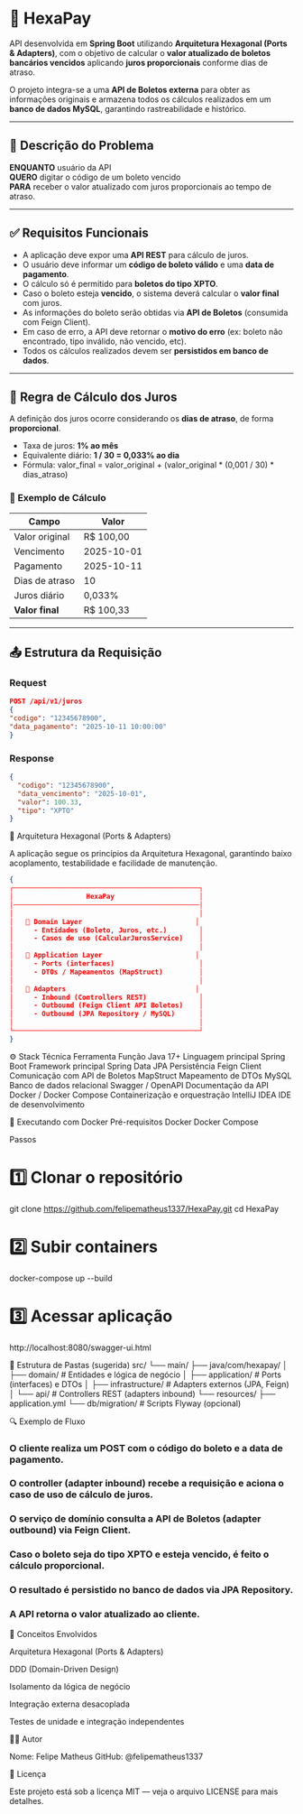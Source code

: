 # 💸 HexaPay

API desenvolvida em **Spring Boot** utilizando **Arquitetura Hexagonal (Ports & Adapters)**, com o objetivo de calcular o **valor atualizado de boletos bancários vencidos** aplicando **juros proporcionais** conforme dias de atraso.  

O projeto integra-se a uma **API de Boletos externa** para obter as informações originais e armazena todos os cálculos realizados em um **banco de dados MySQL**, garantindo rastreabilidade e histórico.

---

## 📘 Descrição do Problema

**ENQUANTO** usuário da API  
**QUERO** digitar o código de um boleto vencido  
**PARA** receber o valor atualizado com juros proporcionais ao tempo de atraso.

---

## ✅ Requisitos Funcionais

- A aplicação deve expor uma **API REST** para cálculo de juros.
- O usuário deve informar um **código de boleto válido** e uma **data de pagamento**.
- O cálculo só é permitido para **boletos do tipo XPTO**.
- Caso o boleto esteja **vencido**, o sistema deverá calcular o **valor final** com juros.
- As informações do boleto serão obtidas via **API de Boletos** (consumida com Feign Client).
- Em caso de erro, a API deve retornar o **motivo do erro** (ex: boleto não encontrado, tipo inválido, não vencido, etc).
- Todos os cálculos realizados devem ser **persistidos em banco de dados**.

---

## 🧮 Regra de Cálculo dos Juros

A definição dos juros ocorre considerando os **dias de atraso**, de forma **proporcional**.

- Taxa de juros: **1% ao mês**
- Equivalente diário: **1 / 30 = 0,033% ao dia**
- Fórmula: valor_final = valor_original + (valor_original * (0,001 / 30) * dias_atraso)

### 🧾 Exemplo de Cálculo

| Campo | Valor |
|-------|-------|
| Valor original | R$ 100,00 |
| Vencimento | 2025-10-01 |
| Pagamento | 2025-10-11 |
| Dias de atraso | 10 |
| Juros diário | 0,033% |
| **Valor final** | R$ 100,33 |

---

## 📤 Estrutura da Requisição

### Request
```json
POST /api/v1/juros
{
"codigo": "12345678900",
"data_pagamento": "2025-10-11 10:00:00"
}
```

### Response
```json
{
  "codigo": "12345678900",
  "data_vencimento": "2025-10-01",
  "valor": 100.33,
  "tipo": "XPTO"
}
```

🧱 Arquitetura Hexagonal (Ports & Adapters)

A aplicação segue os princípios da Arquitetura Hexagonal, garantindo baixo acoplamento, testabilidade e facilidade de manutenção.

```json
{
┌──────────────────────────────────────────────┐
│                  HexaPay                     │
│──────────────────────────────────────────────│
│                                              │
│   🔸 Domain Layer                            │
│     - Entidades (Boleto, Juros, etc.)        │
│     - Casos de uso (CalcularJurosService)    │
│                                              │
│   🔸 Application Layer                       │
│     - Ports (interfaces)                     │
│     - DTOs / Mapeamentos (MapStruct)         │
│                                              │
│   🔸 Adapters                                │
│     - Inbound (Controllers REST)             │
│     - Outbound (Feign Client API Boletos)    │
│     - Outbound (JPA Repository / MySQL)      │
│                                              │
└──────────────────────────────────────────────┘
}
```
⚙️ Stack Técnica
Ferramenta	Função
Java 17+	Linguagem principal
Spring Boot	Framework principal
Spring Data JPA	Persistência
Feign Client	Comunicação com API de Boletos
MapStruct	Mapeamento de DTOs
MySQL	Banco de dados relacional
Swagger / OpenAPI	Documentação da API
Docker / Docker Compose	Containerização e orquestração
IntelliJ IDEA	IDE de desenvolvimento

🐳 Executando com Docker
Pré-requisitos
Docker
Docker Compose

Passos
# 1️⃣ Clonar o repositório
git clone https://github.com/felipematheus1337/HexaPay.git
cd HexaPay

# 2️⃣ Subir containers
docker-compose up --build

# 3️⃣ Acessar aplicação
http://localhost:8080/swagger-ui.html

🧩 Estrutura de Pastas (sugerida)
src/
 └── main/
      ├── java/com/hexapay/
      │     ├── domain/              # Entidades e lógica de negócio
      │     ├── application/         # Ports (interfaces) e DTOs
      │     ├── infrastructure/      # Adapters externos (JPA, Feign)
      │     └── api/                 # Controllers REST (adapters inbound)
      └── resources/
            ├── application.yml
            └── db/migration/        # Scripts Flyway (opcional)

🔍 Exemplo de Fluxo

### O cliente realiza um POST com o código do boleto e a data de pagamento.

### O controller (adapter inbound) recebe a requisição e aciona o caso de uso de cálculo de juros.

### O serviço de domínio consulta a API de Boletos (adapter outbound) via Feign Client.

### Caso o boleto seja do tipo XPTO e esteja vencido, é feito o cálculo proporcional.

### O resultado é persistido no banco de dados via JPA Repository.

### A API retorna o valor atualizado ao cliente.

🧠 Conceitos Envolvidos

Arquitetura Hexagonal (Ports & Adapters)

DDD (Domain-Driven Design)

Isolamento da lógica de negócio

Integração externa desacoplada

Testes de unidade e integração independentes

🧑‍💻 Autor

Nome: Felipe Matheus
GitHub: @felipematheus1337

📄 Licença

Este projeto está sob a licença MIT — veja o arquivo LICENSE
 para mais detalhes.
